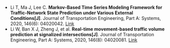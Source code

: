 * Li T, Ma J, Lee C. <b>Markov-Based Time Series Modeling Framework for Traffic-Network State Prediction under Various External Conditions[J]</b>. Journal of Transportation Engineering, Part A: Systems, 2020, 146(6): 04020042. [Link](https://ascelibrary.org/doi/abs/10.1061/JTEPBS.0000347)
* Li W, Ban X J, Zheng J, et al. <b>Real-time movement-based traffic volume prediction at signalized intersections[J]</b>. Journal of Transportation Engineering, Part A: Systems, 2020, 146(8): 04020081. [Link](https://ascelibrary.org/doi/abs/10.1061/JTEPBS.0000384)